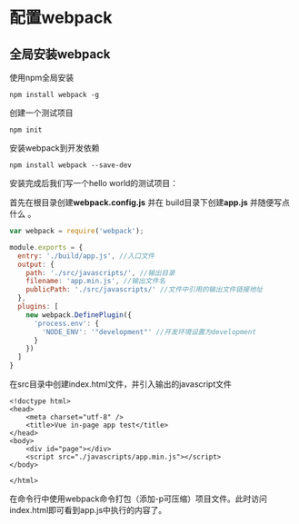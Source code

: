 # 配置webpack

## 全局安装webpack

使用npm全局安装

```
npm install webpack -g
```

创建一个测试项目

```
npm init
```

安装webpack到开发依赖

```
npm install webpack --save-dev
```

安装完成后我们写一个hello world的测试项目：

首先在根目录创建**webpack.config.js** 并在 build目录下创建**app.js** 并随便写点什么 。

```js
var webpack = require('webpack');

module.exports = {
  entry: './build/app.js', //入口文件
  output: {
    path: './src/javascripts/', //输出目录
    filename: 'app.min.js', //输出文件名
    publicPath: './src/javascripts/' //文件中引用的输出文件链接地址
  },
  plugins: [
    new webpack.DefinePlugin({
      'process.env': {
        'NODE_ENV': '"development"' //开发环境设置为development
      }
    })
  ]
}
```

在src目录中创建index.html文件，并引入输出的javascript文件

```
<!doctype html>
<head>
    <meta charset="utf-8" />
    <title>Vue in-page app test</title>
</head>
<body>
    <div id="page"></div>
    <script src="./javascripts/app.min.js"></script>
</body>

</html>
```

在命令行中使用webpack命令打包（添加-p可压缩）项目文件。此时访问index.html即可看到app.js中执行的内容了。



